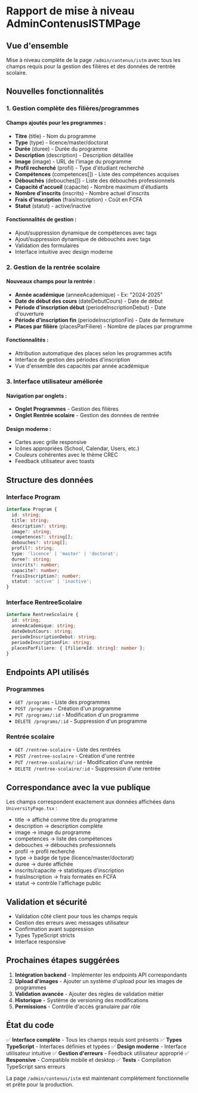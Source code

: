 # Rapport de mise à niveau AdminContenusISTMPage

## Vue d'ensemble
Mise à niveau complète de la page `/admin/contenus/istm` avec tous les champs requis pour la gestion des filières et des données de rentrée scolaire.

## Nouvelles fonctionnalités

### 1. Gestion complète des filières/programmes

#### Champs ajoutés pour les programmes :
- **Titre** (title) - Nom du programme
- **Type** (type) - licence/master/doctorat
- **Durée** (duree) - Durée du programme
- **Description** (description) - Description détaillée
- **Image** (image) - URL de l'image du programme
- **Profil recherché** (profil) - Type d'étudiant recherché
- **Compétences** (competences[]) - Liste des compétences acquises
- **Débouchés** (debouches[]) - Liste des débouchés professionnels
- **Capacité d'accueil** (capacite) - Nombre maximum d'étudiants
- **Nombre d'inscrits** (inscrits) - Nombre actuel d'inscrits
- **Frais d'inscription** (fraisInscription) - Coût en FCFA
- **Statut** (statut) - active/inactive

#### Fonctionnalités de gestion :
- Ajout/suppression dynamique de compétences avec tags
- Ajout/suppression dynamique de débouchés avec tags
- Validation des formulaires
- Interface intuitive avec design moderne

### 2. Gestion de la rentrée scolaire

#### Nouveaux champs pour la rentrée :
- **Année académique** (anneeAcademique) - Ex: "2024-2025"
- **Date de début des cours** (dateDebutCours) - Date de début
- **Période d'inscription début** (periodeInscriptionDebut) - Date d'ouverture
- **Période d'inscription fin** (periodeInscriptionFin) - Date de fermeture
- **Places par filière** (placesParFiliere) - Nombre de places par programme

#### Fonctionnalités :
- Attribution automatique des places selon les programmes actifs
- Interface de gestion des périodes d'inscription
- Vue d'ensemble des capacités par année académique

### 3. Interface utilisateur améliorée

#### Navigation par onglets :
- **Onglet Programmes** - Gestion des filières
- **Onglet Rentrée scolaire** - Gestion des données de rentrée

#### Design moderne :
- Cartes avec grille responsive
- Icônes appropriées (School, Calendar, Users, etc.)
- Couleurs cohérentes avec le thème CREC
- Feedback utilisateur avec toasts

## Structure des données

### Interface Program
```typescript
interface Program {
  id: string;
  title: string;
  description?: string;
  image?: string;
  competences?: string[];
  debouches?: string[];
  profil?: string;
  type: 'licence' | 'master' | 'doctorat';
  duree?: string;
  inscrits?: number;
  capacite?: number;
  fraisInscription?: number;
  statut: 'active' | 'inactive';
}
```

### Interface RentreeScolaire
```typescript
interface RentreeScolaire {
  id: string;
  anneeAcademique: string;
  dateDebutCours: string;
  periodeInscriptionDebut: string;
  periodeInscriptionFin: string;
  placesParFiliere: { [filiereId: string]: number };
}
```

## Endpoints API utilisés

### Programmes
- `GET /programs` - Liste des programmes
- `POST /programs` - Création d'un programme
- `PUT /programs/:id` - Modification d'un programme
- `DELETE /programs/:id` - Suppression d'un programme

### Rentrée scolaire
- `GET /rentree-scolaire` - Liste des rentrées
- `POST /rentree-scolaire` - Création d'une rentrée
- `PUT /rentree-scolaire/:id` - Modification d'une rentrée
- `DELETE /rentree-scolaire/:id` - Suppression d'une rentrée

## Correspondance avec la vue publique

Les champs correspondent exactement aux données affichées dans `UniversityPage.tsx` :
- title → affiché comme titre du programme
- description → description complète
- image → image du programme
- competences → liste des compétences
- debouches → débouchés professionnels
- profil → profil recherché
- type → badge de type (licence/master/doctorat)
- duree → durée affichée
- inscrits/capacite → statistiques d'inscription
- fraisInscription → frais formatés en FCFA
- statut → contrôle l'affichage public

## Validation et sécurité

- Validation côté client pour tous les champs requis
- Gestion des erreurs avec messages utilisateur
- Confirmation avant suppression
- Types TypeScript stricts
- Interface responsive

## Prochaines étapes suggérées

1. **Intégration backend** - Implémenter les endpoints API correspondants
2. **Upload d'images** - Ajouter un système d'upload pour les images de programmes
3. **Validation avancée** - Ajouter des règles de validation métier
4. **Historique** - Système de versioning des modifications
5. **Permissions** - Contrôle d'accès granulaire par rôle

## État du code

✅ **Interface complète** - Tous les champs requis sont présents
✅ **Types TypeScript** - Interfaces définies et typées
✅ **Design moderne** - Interface utilisateur intuitive
✅ **Gestion d'erreurs** - Feedback utilisateur approprié
✅ **Responsive** - Compatible mobile et desktop
✅ **Tests** - Compilation TypeScript sans erreurs

La page `/admin/contenus/istm` est maintenant complètement fonctionnelle et prête pour la production.

